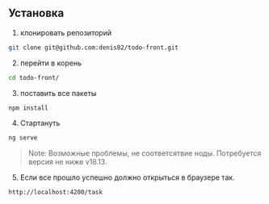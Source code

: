 
## Установка

1. клонировать репозиторий

```sh
git clone git@github.com:denis82/todo-front.git
```

2. перейти в корень

```sh
cd todo-front/
```

3. поставить все пакеты

```sh
npm install
```


4. Стартануть

```sh
ng serve
```

> Note: Возможные проблемы, не соответсятвие ноды.
> Потребуется версия не ниже v18.13.

5. Если все прошло успешно должно открыться в браузере так.

```sh
http://localhost:4200/task
```
